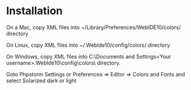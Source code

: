 Installation 
==================


On a Mac, copy XML files into  ~/Library/Preferences/WebIDE10/colors/ directory

On Linux,  copy XML files into ~/.WebIde10/config/colors/ directory

On Windows,  copy XML files into C:\Documents and Settings\<Your username>\.WebIde10\config\colors\ directory.


Goto Phpstorm Settings or Preferences => Editor => Colors and Fonts  and select Solarized dark or light

